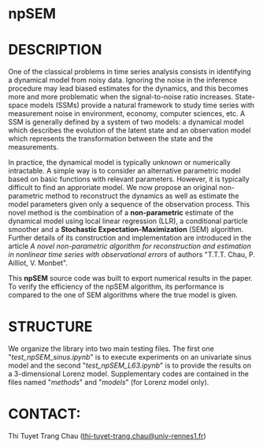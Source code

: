 # npSEM
# DESCRIPTION

One of the classical problems in time series analysis consists in identifying a dynamical model from noisy data. Ignoring the noise in the inference procedure may lead biased estimates for the dynamics, and this becomes more and more problematic when the signal-to-noise ratio increases.
State-space models (SSMs) provide a natural framework to study time series with measurement noise  in  environment, economy, computer sciences, etc. A SSM is generally defined by a system of two models: a dynamical model which describes the evolution of the latent state and an observation model which represents the transformation between the state and the measurements.

In practice, the dynamical model is typically unknown or numerically intractable. A simple way is to consider an alternative parametric model based on basic functions with relevant parameters. However, it is typically difficult to find an approriate model. 
We now propose an original non-parametric method to reconstruct the dynamics as well as estimate the model parameters given only a sequence of the observation process.
This novel method is the combination of a **non-parametric** estimate of the dynamical model using local linear regression (LLR), a conditional particle smoother and a **Stochastic Expectation-Maximization** (SEM) algorithm. Further details of its construction and implementation are introduced in the article *A novel non-parametric algorithm for reconstruction and estimation in nonlinear time series with observational errors* of authors "T.T.T. Chau, P. Ailliot, V. Monbet".

This **npSEM** source code was built to export numerical results in the paper. To verify the efficiency of the npSEM algorithm, its performance is compared to the one of SEM algorithms where the true model is given.

# STRUCTURE

We organize the library into two main testing files. The first one "*test_npSEM_sinus.ipynb*" is to execute experiments on an univariate sinus model and the second "*test_npSEM_L63.ipynb*" is to provide the results on a 3-dimensional Lorenz model. Supplementary codes are contained in the files named "*methods*" and "*models*" (for Lorenz model only). 


# CONTACT:
Thi Tuyet Trang Chau (thi-tuyet-trang.chau@univ-rennes1.fr)
